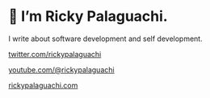 # 👋 I’m Ricky Palaguachi.
I write about software development and self development.

[twitter.com/rickypalaguachi](https://www.twitter.com/rickypalaguachi)

[youtube.com/@rickypalaguachi](https://www.youtube.com/@rickypalaguachi)

[rickypalaguachi.com](https://www.rickypalaguachi.com)


<!---
rpalaguachi/rpalaguachi is a ✨ special ✨ repository because its `README.md` (this file) appears on your GitHub profile.
You can click the Preview link to take a look at your changes.
--->
